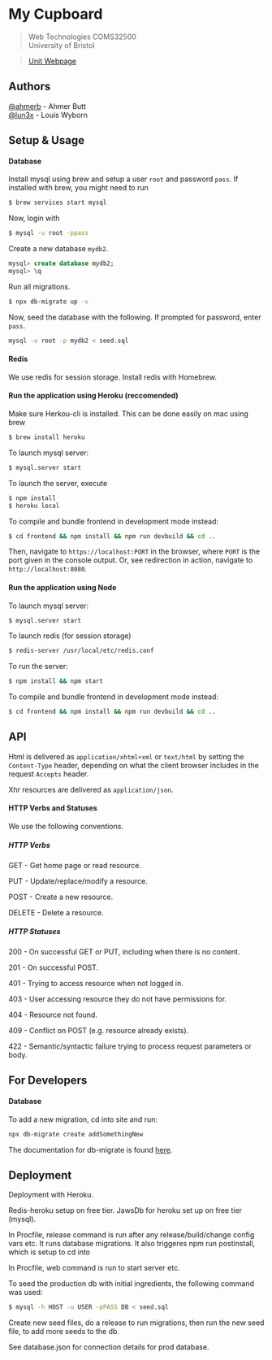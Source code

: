 # My Cupboard 

> Web Technologies COMS32500 \
> University of Bristol

> [Unit Webpage](https://csijh.gitlab.io/COMSM0104/)

## Authors

[@ahmerb](https://www.github.com/ahmerb) - Ahmer Butt \
[@lun3x](https://www.github.com/lun3x) - Louis Wyborn

## Setup & Usage

#### Database

Install mysql using brew and setup a user `root` and password `pass`. If installed with brew, you
might need to run

```bash
$ brew services start mysql
```

Now, login with

```bash
$ mysql -u root -ppass
```

Create a new database `mydb2`.

```sql
mysql> create database mydb2;
mysql> \q
```

Run all migrations.

```bash
$ npx db-migrate up -v
```

Now, seed the database with the following. If prompted for password, enter `pass`.

```bash
mysql -u root -p mydb2 < seed.sql
```

#### Redis

We use redis for session storage. Install redis with Homebrew.

#### Run the application using Heroku (reccomended)

Make sure Herkou-cli is installed. This can be done easily on mac using brew

```bash
$ brew install heroku
```

To launch mysql server:

```bash
$ mysql.server start
```

To launch the server, execute

```bash
$ npm install
$ heroku local
```

To compile and bundle frontend in development mode instead:

```bash
$ cd frontend && npm install && npm run devbuild && cd ..
```

Then, navigate to `https://localhost:PORT` in the browser, where `PORT` is the port given in the console output. Or, see redirection in action, navigate to `http://localhost:8080`.

#### Run the application using Node

To launch mysql server:

```bash
$ mysql.server start
```

To launch redis (for session storage)

```bash
$ redis-server /usr/local/etc/redis.conf
```

To run the server:

```bash
$ npm install && npm start
```

To compile and bundle frontend in development mode instead:

```bash
$ cd frontend && npm install && npm run devbuild && cd ..
```

## API

Html is delivered as `application/xhtml+xml` or `text/html` by setting the `Content-Type` header, depending on what the client browser includes in the request `Accepts` header.

Xhr resources are delivered as `application/json`.

#### HTTP Verbs and Statuses

We use the following conventions.

##### HTTP Verbs

GET - Get home page or read resource.

PUT - Update/replace/modify a resource.

POST - Create a new resource.

DELETE - Delete a resource.

##### HTTP Statuses

200 - On successful GET or PUT, including when there is no content.

201 - On successful POST.

401 - Trying to access resource when not logged in.

403 - User accessing resource they do not have permissions for.

404 - Resource not found.

409 - Conflict on POST (e.g. resource already exists).

422 - Semantic/syntactic failure trying to process request parameters or body.

## For Developers

#### Database

To add a new migration, cd into site and run:

```bash
npx db-migrate create addSomethingNew
```

The documentation for db-migrate is found [here](https://db-migrate.readthedocs.io/en/latest/).


## Deployment

Deployment with Heroku.

Redis-heroku setup on free tier.
JawsDb for heroku set up on free tier (mysql).

In Procfile, release command is run after any release/build/change config vars etc.
It runs database migrations.
It also triggeres npm run postinstall, which is setup to cd into

In Procfile, web command is run to start server etc. 

To seed the production db with initial ingredients, the following command was used:

```bash
$ mysql -h HOST -u USER -pPASS DB < seed.sql
```

Create new seed files, do a release to run migrations, then run the new seed file, to add
more seeds to the db.

See database.json for connection details for prod database.
